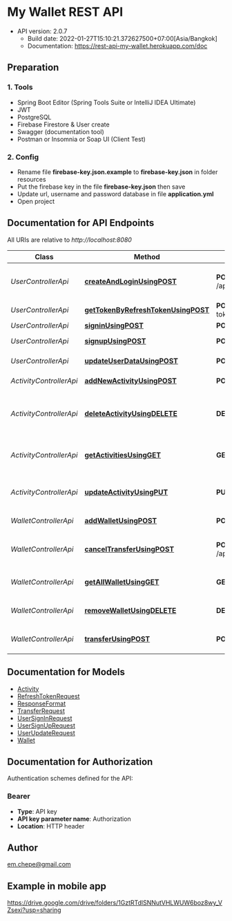 # My Wallet REST API

- API version: 2.0.7
    - Build date: 2022-01-27T15:10:21.372627500+07:00[Asia/Bangkok]
    - Documentation: https://rest-api-my-wallet.herokuapp.com/doc

## Preparation
### 1. Tools
  - Spring Boot Editor (Spring Tools Suite or IntelliJ IDEA Ultimate)
  - JWT 
  - PostgreSQL 
  - Firebase Firestore & User create
  - Swagger (documentation tool)
  - Postman or Insomnia or Soap UI (Client Test) 

### 2. Config 
  - Rename file **firebase-key.json.example** to **firebase-key.json** in folder resources 
  - Put the firebase key in the file **firebase-key.json** then save 
  - Update url, username and password database in file **application.yml**
  - Open project 

## Documentation for API Endpoints

All URIs are relative to *http://localhost:8080*

Class | Method | HTTP request | Description
------------ | ------------- | ------------- | -------------
*UserControllerApi* | [**createAndLoginUsingPOST**](docs/UserControllerApi.md#createAndLoginUsingPOST) | **POST** /api/user/createAndLogin | Create than login with new account
*UserControllerApi* | [**getTokenByRefreshTokenUsingPOST**](docs/UserControllerApi.md#getTokenByRefreshTokenUsingPOST) | **POST** /api/user/refresh-token | Refresh token
*UserControllerApi* | [**signinUsingPOST**](docs/UserControllerApi.md#signinUsingPOST) | **POST** /api/user/signin | Sign in
*UserControllerApi* | [**signupUsingPOST**](docs/UserControllerApi.md#signupUsingPOST) | **POST** /api/user/signup | Create new account
*UserControllerApi* | [**updateUserDataUsingPOST**](docs/UserControllerApi.md#updateUserDataUsingPOST) | **POST** /api/user/update | Update info user
*ActivityControllerApi* | [**addNewActivityUsingPOST**](docs/ActivityControllerApi.md#addNewActivityUsingPOST) | **POST** /api/activity/ | Create new activity
*ActivityControllerApi* | [**deleteActivityUsingDELETE**](docs/ActivityControllerApi.md#deleteActivityUsingDELETE) | **DELETE** /api/activity/ | Delete Activity by UID, Activity Id and Period
*ActivityControllerApi* | [**getActivitiesUsingGET**](docs/ActivityControllerApi.md#getActivitiesUsingGET) | **GET** /api/activity/ | Get list activity by UID and Period
*ActivityControllerApi* | [**updateActivityUsingPUT**](docs/ActivityControllerApi.md#updateActivityUsingPUT) | **PUT** /api/activity/ | Update Activity by UID and Activity Id
*WalletControllerApi* | [**addWalletUsingPOST**](docs/WalletControllerApi.md#addWalletUsingPOST) | **POST** /api/wallet/ | Create new wallet
*WalletControllerApi* | [**cancelTransferUsingPOST**](docs/WalletControllerApi.md#cancelTransferUsingPOST) | **POST** /api/wallet/cancelTransfer | Cancel transfer between own wallet
*WalletControllerApi* | [**getAllWalletUsingGET**](docs/WalletControllerApi.md#getAllWalletUsingGET) | **GET** /api/wallet/ | Get list wallet by UID
*WalletControllerApi* | [**removeWalletUsingDELETE**](docs/WalletControllerApi.md#removeWalletUsingDELETE) | **DELETE** /api/wallet/ | Delete wallet by wallet Id
*WalletControllerApi* | [**transferUsingPOST**](docs/WalletControllerApi.md#transferUsingPOST) | **POST** /api/wallet/transfer | Transfer between own wallet


## Documentation for Models

- [Activity](docs/Activity.md)
- [RefreshTokenRequest](docs/RefreshTokenRequest.md)
- [ResponseFormat](docs/ResponseFormat.md)
- [TransferRequest](docs/TransferRequest.md)
- [UserSignInRequest](docs/UserSignInRequest.md)
- [UserSignUpRequest](docs/UserSignUpRequest.md)
- [UserUpdateRequest](docs/UserUpdateRequest.md)
- [Wallet](docs/Wallet.md)


## Documentation for Authorization

Authentication schemes defined for the API:
### Bearer

- **Type**: API key
- **API key parameter name**: Authorization
- **Location**: HTTP header


## Author
em.chepe@gmail.com


## Example in mobile app
https://drive.google.com/drive/folders/1GztRTdlSNNutVHLWUW6boz8wy_VZsexi?usp=sharing
